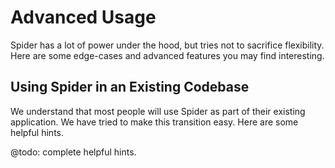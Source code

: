 # Advanced Usage
Spider has a lot of power under the hood, but tries not to sacrifice flexibility.
Here are some edge-cases and advanced features you may find interesting.

## Using Spider in an Existing Codebase
We understand that most people will use Spider as part of their existing application.
We have tried to make this transition easy.
Here are some helpful hints.

@todo: complete helpful hints.